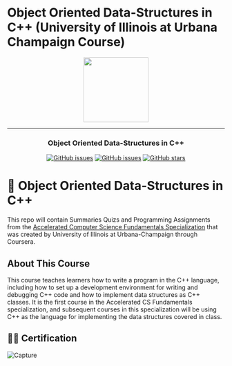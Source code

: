 # Object Oriented Data-Structures in C++ (University of Illinois at Urbana Champaign Course)


<div align='center'>
<img height="150px" src="https://user-images.githubusercontent.com/38363762/159344875-07555c10-e2da-4beb-9638-30592986cfcf.PNG">
<hr/>
</div>

<h3 align="center">Object Oriented Data-Structures in C++</h3>
<div align="center">


[![GitHub issues](https://img.shields.io/github/contributors/MohamedRagaab/Object-Oriented-Data-Structures-in-CPP)](https://github.com/MohamedRagaab/Object-Oriented-Data-Structures-in-CPP/contributors)
[![GitHub issues](https://img.shields.io/github/issues/MohamedRagaab/Object-Oriented-Data-Structures-in-CPP)](https://github.com/MohamedRagaab/Object-Oriented-Data-Structures-in-CPP/network)
[![GitHub stars](https://img.shields.io/github/stars/MohamedRagaab/Object-Oriented-Data-Structures-in-CPP)](https://github.com/MohamedRagaab/Object-Oriented-Data-Structures-in-CPP/stargazers)

 </div> 
  
# 🌟 Object Oriented Data-Structures in C++

This repo will contain Summaries Quizs and Programming Assignments from the [Accelerated Computer Science Fundamentals Specialization](https://www.coursera.org/specializations/cs-fundamentals#howItWorks) that was created by University of Illinois at Urbana-Champaign through Coursera.

## About This Course
This course teaches learners how to write a program in the C++ language, including how to set up a development environment for writing and debugging C++ code and how to implement data structures as C++ classes. It is the first course in the Accelerated CS Fundamentals specialization, and subsequent courses in this specialization will be using C++ as the language for implementing the data structures covered in class.

## 🎉🎈 Certification 

![Capture](https://user-images.githubusercontent.com/38363762/159761031-cbf6e819-78e7-41a6-bab9-1034f423cfa2.PNG)
